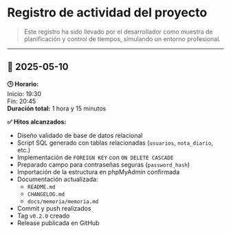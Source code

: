 # Registro de actividad del proyecto

> Este registro ha sido llevado por el desarrollador como muestra de planificación y control de tiempos, simulando un entorno profesional.

---

## 📅 2025-05-10

**🕒 Horario:**  
Inicio: 19:30  
Fin: 20:45  
**Duración total:** 1 hora y 15 minutos

**✅ Hitos alcanzados:**
- Diseño validado de base de datos relacional
- Script SQL generado con tablas relacionadas (`usuarios`, `nota_diario`, etc.)
- Implementación de `FOREIGN KEY` con `ON DELETE CASCADE`
- Preparado campo para contraseñas seguras (`password_hash`)
- Importación de la estructura en phpMyAdmin confirmada
- Documentación actualizada:
  - `README.md`
  - `CHANGELOG.md`
  - `docs/memoria/memoria.md`
- Commit y push realizados
- Tag `v0.2.0` creado
- Release publicada en GitHub
